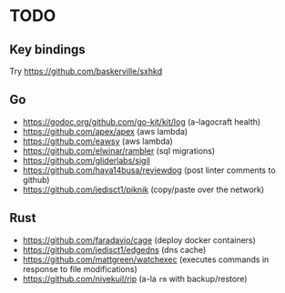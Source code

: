 # TODO

## Key bindings

Try https://github.com/baskerville/sxhkd

## Go

* https://godoc.org/github.com/go-kit/kit/log (a-lagocraft health)
* https://github.com/apex/apex (aws lambda)
* https://github.com/eawsy (aws lambda)
* https://github.com/elwinar/rambler (sql migrations)
* https://github.com/gliderlabs/sigil
* https://github.com/haya14busa/reviewdog (post linter comments to github)
* https://github.com/jedisct1/piknik (copy/paste over the network)

## Rust

* https://github.com/faradayio/cage (deploy docker containers)
* https://github.com/jedisct1/edgedns (dns cache)
* https://github.com/mattgreen/watchexec (executes commands in response to file modifications)
* https://github.com/nivekuil/rip (a-la `rm` with backup/restore)
